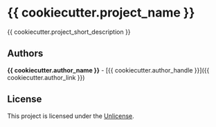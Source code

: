 # {{ cookiecutter.project_name }}

{{ cookiecutter.project_short_description }}

## Authors

**{{ cookiecutter.author_name }}** - [{{ cookiecutter.author_handle }}]({{
cookiecutter.author_link }})

## License

This project is licensed under the [Unlicense](UNLICENSE.md).
